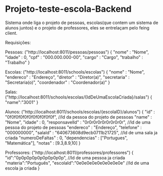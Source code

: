 # Projeto-teste-escola-Backend
Sistema onde liga o projeto de pessoas, escolas(que contem um sistema de alunos juntos) e o projeto de professores, eles se entrelaçam pelo feing client.


Requisições:

  Pessoas: ("http://localhost:8011/pessoas/pessoas")
  {
    "nome" : "Nome",
    "idade" : 0,
    "cpf" : "000.000.000-00",
    "cargo" : "Cargo",
    "trabalho" : "Trabalho"
  }
  
  Escolas: ("http://localhost:8011/schools/escolas")
  {
    "nome" : "Nome",
    "endereco" : "Endereço",
    "diretor" : "Diretor(a)",
    "secretaria" : "Secretaria(o)",
    "coordenador" : "Coordenador(a)"
  }
  
  Salas: ("http://localhost:8011/schools/escolas/{IdDeUmaEscolaCriada}/salas")
  {
    "name":"3001"
  }

  Alunos: ("http://localhost:8011/schools/escolas/{escolaID}/alunos")
  {
    "id" : "0f0f0f0f0f0f0f0f0f0f0f", //Id da pessoa do projeto de pessoas
    "name" : "Nome",
    "idade" : 0,
    "responsavelId" : "0r0r0r0r0r0r0r0r0r", //Id de uma pessoa do projeto de pessoas
    "endereco" : "Endereço",
    "telefone" : "000000000",
    "salaId" : "640673608d9ecb0711b21725", //Id de uma sala ja criada
    "numeroDeFaltas" : 0,
    "dependencias" : ["Portugues", "Matemática"],
    "notas" : [9.3,8.9,10]
  }

  Professores: ("http://localhost:8011/professores/professores")
  {
    "id":"0p0p0p0p0p0p0p0p0p", //Id de uma pessoa ja criada
    "materia":"Português",
    "escolaId":"0e0e0e0e0e0e0e0e0e" //Id de uma escola ja criada
  }
